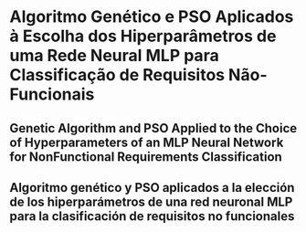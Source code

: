 # Algoritmo Genético e PSO Aplicados à Escolha dos Hiperparâmetros de uma Rede Neural MLP para Classificação de Requisitos Não-Funcionais
## Genetic Algorithm and PSO Applied to the Choice of Hyperparameters of an MLP Neural Network for NonFunctional Requirements Classification
## Algoritmo genético y PSO aplicados a la elección de los hiperparámetros de una red neuronal MLP para la clasificación de requisitos no funcionales

